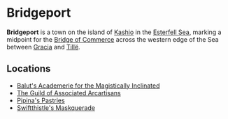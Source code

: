 # Bridgeport

**Bridgeport** is a town on the island of [Kashio](../../../../ch-4-esterfell-gazetteer/esterfell/lenya/esterfell-sea/kashio.md) in the [Esterfell Sea](../../../../ch-4-esterfell-gazetteer/esterfell/lenya/esterfell-sea/), marking a midpoint for the [Bridge of Commerce](../road-of-commerce.md) across the western edge of the Sea between [Gracia](../gracia.md) and [Tillë](../tille.md).

## Locations

- [Balut's Academerie for the Magistically Inclinated](../../../organizations/baluts-academerie/)
- [The Guild of Associated Arcartisans](../../../organizations/arcartisans/)
- [Pipina's Pastries](../../../organizations/pipinas-pastries/)
- [Swiftthistle's Maskquerade](../../../organizations/swiftthistles-maskquerade/)
